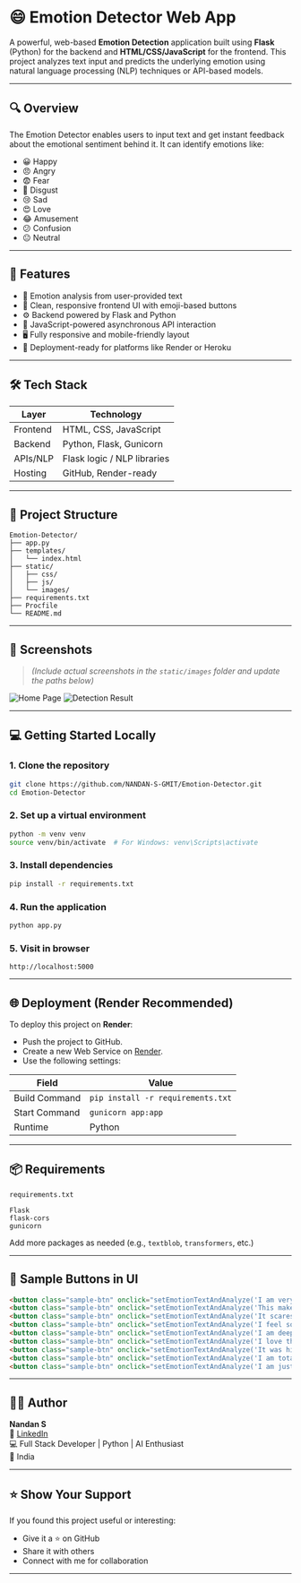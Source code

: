 # 😄 Emotion Detector Web App

A powerful, web-based **Emotion Detection** application built using **Flask** (Python) for the backend and **HTML/CSS/JavaScript** for the frontend. This project analyzes text input and predicts the underlying emotion using natural language processing (NLP) techniques or API-based models.

---

## 🔍 Overview

The Emotion Detector enables users to input text and get instant feedback about the emotional sentiment behind it. It can identify emotions like:

- 😀 Happy
- 😠 Angry
- 😨 Fear
- 🤢 Disgust
- 😢 Sad
- 😍 Love
- 😂 Amusement
- 😕 Confusion
- 😐 Neutral

---

## 🎯 Features

- 🧠 Emotion analysis from user-provided text
- 🎨 Clean, responsive frontend UI with emoji-based buttons
- ⚙️ Backend powered by Flask and Python
- 🔁 JavaScript-powered asynchronous API interaction
- 🖥️ Fully responsive and mobile-friendly layout
- 🚀 Deployment-ready for platforms like Render or Heroku

---

## 🛠️ Tech Stack

| Layer      | Technology                  |
|------------|-----------------------------|
| Frontend   | HTML, CSS, JavaScript       |
| Backend    | Python, Flask, Gunicorn     |
| APIs/NLP   | Flask logic / NLP libraries |
| Hosting    | GitHub, Render-ready        |

---

## 📁 Project Structure

```
Emotion-Detector/
├── app.py
├── templates/
│   └── index.html
├── static/
│   ├── css/
│   ├── js/
│   └── images/
├── requirements.txt
├── Procfile
└── README.md
```

---

## 📸 Screenshots

> *(Include actual screenshots in the `static/images` folder and update the paths below)*

![Home Page](static/images/screenshot-home.png)
![Detection Result](static/images/screenshot-result.png)

---

## 💻 Getting Started Locally

### 1. Clone the repository

```bash
git clone https://github.com/NANDAN-S-GMIT/Emotion-Detector.git
cd Emotion-Detector
```

### 2. Set up a virtual environment

```bash
python -m venv venv
source venv/bin/activate  # For Windows: venv\Scripts\activate
```

### 3. Install dependencies

```bash
pip install -r requirements.txt
```

### 4. Run the application

```bash
python app.py
```

### 5. Visit in browser

```
http://localhost:5000
```

---

## 🌐 Deployment (Render Recommended)

To deploy this project on **Render**:

- Push the project to GitHub.
- Create a new Web Service on [Render](https://render.com/).
- Use the following settings:

| Field          | Value                          |
|----------------|-------------------------------|
| Build Command  | `pip install -r requirements.txt` |
| Start Command  | `gunicorn app:app`             |
| Runtime        | Python                         |

---

## 📦 Requirements

`requirements.txt`

```
Flask
flask-cors
gunicorn
```

Add more packages as needed (e.g., `textblob`, `transformers`, etc.)

---

## 📌 Sample Buttons in UI

```html
<button class="sample-btn" onclick="setEmotionTextAndAnalyze('I am very happy today!')">😀 Happy</button>
<button class="sample-btn" onclick="setEmotionTextAndAnalyze('This makes me angry.')">😠 Angry</button>
<button class="sample-btn" onclick="setEmotionTextAndAnalyze('It scares me a lot.')">😨 Fear</button>
<button class="sample-btn" onclick="setEmotionTextAndAnalyze('I feel so disgusted.')">🤢 Disgust</button>
<button class="sample-btn" onclick="setEmotionTextAndAnalyze('I am deeply sad.')">😢 Sad</button>
<button class="sample-btn" onclick="setEmotionTextAndAnalyze('I love this!')">😍 Love</button>
<button class="sample-btn" onclick="setEmotionTextAndAnalyze('It was hilarious!')">😂 Amusement</button>
<button class="sample-btn" onclick="setEmotionTextAndAnalyze('I am totally confused.')">😕 Confusion</button>
<button class="sample-btn" onclick="setEmotionTextAndAnalyze('I am just feeling okay.')">😐 Neutral</button>
```

---

## 🙋‍♂️ Author

**Nandan S**  
🔗 [LinkedIn](https://www.linkedin.com/in/nandans-devloper/)  
💻 Full Stack Developer | Python | AI Enthusiast  
📍 India

---

## ⭐️ Show Your Support

If you found this project useful or interesting:

- Give it a ⭐ on GitHub  
- Share it with others  
- Connect with me for collaboration

---
